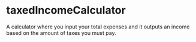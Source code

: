 # taxedIncomeCalculator
A calculator where you input your total expenses and it outputs an income based on the amount of taxes you must pay.
